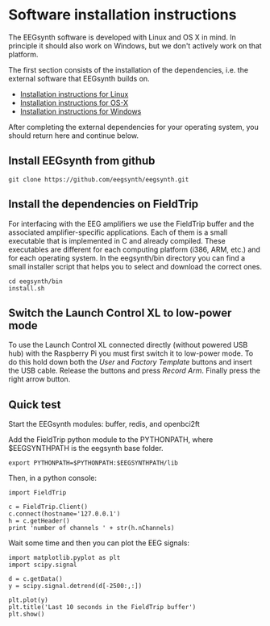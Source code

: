 # Software installation instructions

The EEGsynth software is developed with Linux and OS X in mind. In principle it should also work on Windows, but we don't actively work on that platform.

The first section consists of the installation of the dependencies, i.e. the external software that EEGsynth builds on.

  * [Installation instructions for Linux](installation-linux.md)
  * [Installation instructions for OS-X](installation-osx.md)
  * [Installation instructions for Windows](installation-windows.md)

After completing the external dependencies for your operating system, you should return here and continue below.

## Install EEGsynth from github

```
git clone https://github.com/eegsynth/eegsynth.git
```

## Install the dependencies on FieldTrip

For interfacing with the EEG amplifiers we use the FieldTrip buffer and the associated amplifier-specific applications. Each of them is a small executable that is implemented in C and already compiled. These executables are different for each computing platform (i386, ARM, etc.) and for each operating system. In the eegsynth/bin directory you can find a small installer script that helps you to select and download the correct ones.

```
cd eegsynth/bin
install.sh
```

## Switch the Launch Control XL to low-power mode

To use the Launch Control XL connected directly (without powered USB hub) with the Raspberry Pi you must first switch it to low-power mode. To do this hold down both the *User* and *Factory Template* buttons and insert the USB cable. Release the buttons and press *Record Arm*. Finally press the right arrow button.


## Quick test

Start the EEGsynth modules: buffer, redis, and openbci2ft

Add the FieldTrip python module to the PYTHONPATH, where $EEGSYNTHPATH is the eegsynth base folder.
```
export PYTHONPATH=$PYTHONPATH:$EEGSYNTHPATH/lib
```

Then, in a python console:
```
import FieldTrip

c = FieldTrip.Client()
c.connect(hostname='127.0.0.1')
h = c.getHeader()
print 'number of channels ' + str(h.nChannels)
```

Wait some time and then you can plot the EEG signals:
```
import matplotlib.pyplot as plt
import scipy.signal

d = c.getData()
y = scipy.signal.detrend(d[-2500:,:])

plt.plot(y)
plt.title('Last 10 seconds in the FieldTrip buffer')
plt.show()
```
